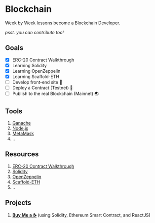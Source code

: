 # Blockchain

Week by Week lessons become a Blockchain Developer.

_psst. you can contribute too!_

## Goals
- [x] ERC-20 Contract Walkthrough
- [x] Learning Solidity
- [x] Learning OpenZeppelin
- [x] Learning Scaffold-ETH
- [ ] Develop front-end site 🏡
- [ ] Deploy a Contract (Testnet) 🚀
- [ ] Publish to the real Blockchain (Mainnet) 🌏

## Tools
1. [Ganache](https://trufflesuite.com/ganache/)
2. [Node.js](https://nodejs.org/en/)
3. [MetaMask](https://metamask.io/download.html)
4. ..

## Resources
1. [ERC-20 Contract Walkthrough](https://ethereum.org/id/developers/tutorials/erc20-annotated-code/)
2. [Solidity](https://docs.soliditylang.org/)
3. [OpenZeppelin](https://docs.openzeppelin.com/openzeppelin/)
4. [Scaffold-ETH](https://github.com/scaffold-eth/scaffold-eth)
5. ..

## Projects
1. **[Buy Me a ☕️](https://github.com/fadhiilrachman/buymeacoffee)** (using Solidity, Ethereum Smart Contract, and ReactJS)
